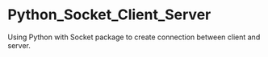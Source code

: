 # Python_Socket_Client_Server
Using Python with Socket package to create connection between client and server. 

